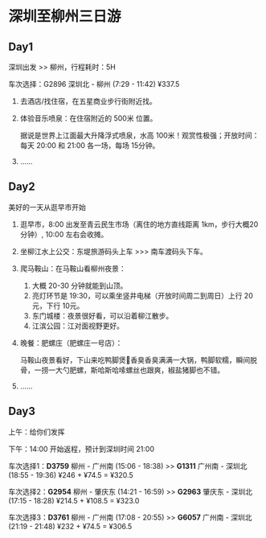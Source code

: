 # 深圳至柳州三日游

## Day1

深圳出发 >> 柳州，行程耗时：5H

车次选择：G2896 深圳北 - 柳州 (7:29 - 11:42) ¥337.5



1. 去酒店/找住宿，在五星商业步行街附近找。

2. 体验音乐喷泉：在住宿附近的 500米 位置。

   据说是世界上江面最大升降浮式喷泉，水高 100米！观赏性极强；开放时间：每天 20:00 和 21:00 各一场，每场 15分钟。

3. ......



## Day2

美好的一天从逛早市开始

1. 逛早市，8:00 出发至青云民生市场（离住的地方直线距离 1km，步行大概20分钟）, 10:00 左右会收摊。

2. 坐柳江水上公交：东堤旅游码头上车 >>> 南车渡码头下车。

3. 爬马鞍山：在马鞍山看柳州夜景：

   1. 大概 20-30 分钟就能到山顶。
   2. 亮灯环节是 19:30，可以乘坐竖井电梯（开放时间周二到周日）上行 20元，下行 10元。
   3. 东门城楼：夜景很好看，可以沿着柳江散步。
   4. 江滨公园：江对面视野更好。

4. 晚餐：肥螺庄（肥螺庄一号店）：

   马鞍山夜景看好，下山来吃鸭脚煲🦆香臭香臭满满一大锅，鸭脚软糯，瞬间脱骨，一捞一大勺肥螺，斯哈斯哈嗦螺丝也跟爽，椒盐猪脚也不错。

5. ......



## Day3

上午：给你们发挥



下午：14:00 开始返程，预计到深圳时间 21:00

车次选择1：**D3759** 柳州 - 广州南 (15:06 - 18:38) >> **G1311** 广州南 - 深圳北(18:55 - 19:36) ¥246 + ¥74.5 = ¥320.5

车次选择2：**G2954** 柳州 - 肇庆东 (14:21 - 16:59) >> **G2963** 肇庆东 - 深圳北(17:15 - 18:28) ¥214.5 + ¥108.5 = ¥323.0

车次选择3：**D3761** 柳州 - 广州南 (17:08 - 20:55) >> **G6057** 广州南 - 深圳北(21:19 - 21:48) ¥232 + ¥74.5 = ¥306.5

